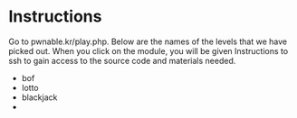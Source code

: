 # Instructions

Go to pwnable.kr/play.php. Below are the names of the levels that we have picked out. When you click on the module, you will be given Instructions to ssh to gain access to the source code and materials needed.  
- bof
- lotto
- blackjack
-
